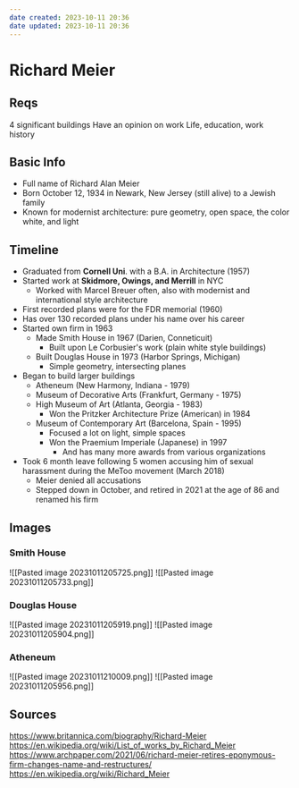 ```yaml
---
date created: 2023-10-11 20:36
date updated: 2023-10-11 20:36
---
```


# Richard Meier

## Reqs

4 significant buildings
Have an opinion on work
Life, education, work history

## Basic Info

- Full name of Richard Alan Meier
- Born October 12, 1934 in Newark, New Jersey (still alive) to a Jewish family
- Known for modernist architecture: pure geometry, open space, the color white, and light

## Timeline

- Graduated from **Cornell Uni**. with a B.A. in Architecture (1957)
- Started work at **Skidmore, Owings, and Merrill** in NYC
	- Worked with Marcel Breuer often, also with modernist and international style architecture
- First recorded plans were for the FDR memorial (1960)
- Has over 130 recorded plans under his name over his career
- Started own firm in 1963
	- Made Smith House in 1967 (Darien, Conneticuit)
		- Built upon Le Corbusier's work (plain white style buildings)
	- Built Douglas House in 1973 (Harbor Springs, Michigan)
		- Simple geometry, intersecting planes
- Began to build larger buildings
	- Atheneum (New Harmony, Indiana - 1979)
	- Museum of Decorative Arts (Frankfurt, Germany - 1975)
	- High Museum of Art (Atlanta, Georgia - 1983)
		- Won the Pritzker Architecture Prize (American) in 1984
	- Museum of Contemporary Art (Barcelona, Spain - 1995)
		- Focused a lot on light, simple spaces
		- Won the Praemium Imperiale (Japanese) in 1997
			- And has many more awards from various organizations
- Took 6 month leave following 5 women accusing him of sexual harassment during the MeToo movement (March 2018)
	- Meier denied all accusations
	- Stepped down in October, and retired in 2021 at the age of 86 and renamed his firm

## Images
### Smith House
![[Pasted image 20231011205725.png]]
![[Pasted image 20231011205733.png]]

### Douglas House

![[Pasted image 20231011205919.png]]
![[Pasted image 20231011205904.png]]

### Atheneum

![[Pasted image 20231011210009.png]]
![[Pasted image 20231011205956.png]]

### 

## Sources

https://www.britannica.com/biography/Richard-Meier
https://en.wikipedia.org/wiki/List_of_works_by_Richard_Meier
https://www.archpaper.com/2021/06/richard-meier-retires-eponymous-firm-changes-name-and-restructures/
https://en.wikipedia.org/wiki/Richard_Meier
